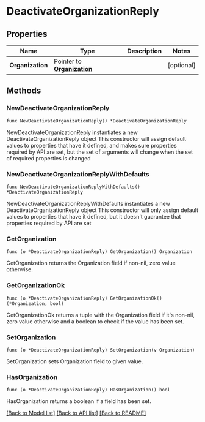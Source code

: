 # DeactivateOrganizationReply

## Properties

Name | Type | Description | Notes
------------ | ------------- | ------------- | -------------
**Organization** | Pointer to [**Organization**](Organization.md) |  | [optional] 

## Methods

### NewDeactivateOrganizationReply

`func NewDeactivateOrganizationReply() *DeactivateOrganizationReply`

NewDeactivateOrganizationReply instantiates a new DeactivateOrganizationReply object
This constructor will assign default values to properties that have it defined,
and makes sure properties required by API are set, but the set of arguments
will change when the set of required properties is changed

### NewDeactivateOrganizationReplyWithDefaults

`func NewDeactivateOrganizationReplyWithDefaults() *DeactivateOrganizationReply`

NewDeactivateOrganizationReplyWithDefaults instantiates a new DeactivateOrganizationReply object
This constructor will only assign default values to properties that have it defined,
but it doesn't guarantee that properties required by API are set

### GetOrganization

`func (o *DeactivateOrganizationReply) GetOrganization() Organization`

GetOrganization returns the Organization field if non-nil, zero value otherwise.

### GetOrganizationOk

`func (o *DeactivateOrganizationReply) GetOrganizationOk() (*Organization, bool)`

GetOrganizationOk returns a tuple with the Organization field if it's non-nil, zero value otherwise
and a boolean to check if the value has been set.

### SetOrganization

`func (o *DeactivateOrganizationReply) SetOrganization(v Organization)`

SetOrganization sets Organization field to given value.

### HasOrganization

`func (o *DeactivateOrganizationReply) HasOrganization() bool`

HasOrganization returns a boolean if a field has been set.


[[Back to Model list]](../README.md#documentation-for-models) [[Back to API list]](../README.md#documentation-for-api-endpoints) [[Back to README]](../README.md)


